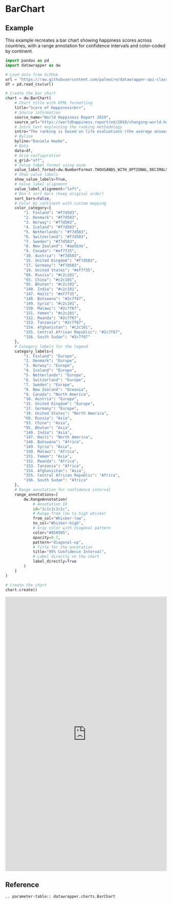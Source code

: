 # BarChart

## Example

This example recreates a bar chart showing happiness scores across countries, with a range annotation for confidence intervals and color-coded by continent.

```python
import pandas as pd
import datawrapper as dw

# Load data from GitHub
url = "https://raw.githubusercontent.com/palewire/datawrapper-api-classes/main/tests/samples/bar/happiness-scores.csv"
df = pd.read_csv(url)

# Create the bar chart
chart = dw.BarChart(
    # Chart title with HTML formatting
    title="Score of Happiness<br>",
    # Source information
    source_name="World Happiness Report 2019",
    source_url="https://worldhappiness.report/ed/2019/changing-world-happiness/",
    # Intro text explaining the ranking methodology
    intro="The ranking is based on life evaluations (the average answer to the question how people evaluate the quality of their current lives on a scale of 0 to 10) for each country, averaged over the years 2016-2018.",
    # Byline
    byline="Daniela Haake",
    # Data
    data=df,
    # Grid configuration
    x_grid="off",
    # Value label format using enum
    value_label_format=dw.NumberFormat.THOUSANDS_WITH_OPTIONAL_DECIMALS,
    # Show value labels
    show_value_labels=True,
    # Value label alignment
    value_label_alignment="left",
    # Don't sort bars (keep original order)
    sort_bars=False,
    # Color by continent with custom mapping
    color_category={
        "1. Finland": "#f7d503",
        "2. Denmark": "#f7d503",
        "3. Norway": "#f7d503",
        "4. Iceland": "#f7d503",
        "5. Netherlands": "#f7d503",
        "6. Switzerland": "#f7d503",
        "7. Sweden": "#f7d503",
        "8. New Zealand": "#ae5b3e",
        "9. Canada": "#ef7f35",
        "10. Austria": "#f7d503",
        "15. United Kingdom": "#f7d503",
        "17. Germany": "#f7d503",
        "19. United States": "#ef7f35",
        "68. Russia": "#c2c101",
        "93. China": "#c2c101",
        "95. Bhutan": "#c2c101",
        "140. India": "#c2c101",
        "147. Haiti": "#ef7f35",
        "148. Botswana": "#2c7f67",
        "149. Syria": "#c2c101",
        "150. Malawi": "#2c7f67",
        "151. Yemen": "#c2c101",
        "152. Rwanda": "#2c7f67",
        "153. Tanzania": "#2c7f67",
        "154. Afghanistan": "#c2c101",
        "155. Central African Republic": "#2c7f67",
        "156. South Sudan": "#2c7f67"
    },
    # Category labels for the legend
    category_labels={
        "1. Finland": "Europe",
        "2. Denmark": "Europe",
        "3. Norway": "Europe",
        "4. Iceland": "Europe",
        "5. Netherlands": "Europe",
        "6. Switzerland": "Europe",
        "7. Sweden": "Europe",
        "8. New Zealand": "Oceania",
        "9. Canada": "North America",
        "10. Austria": "Europe",
        "15. United Kingdom": "Europe",
        "17. Germany": "Europe",
        "19. United States": "North America",
        "68. Russia": "Asia",
        "93. China": "Asia",
        "95. Bhutan": "Asia",
        "140. India": "Asia",
        "147. Haiti": "North America",
        "148. Botswana": "Africa",
        "149. Syria": "Asia",
        "150. Malawi": "Africa",
        "151. Yemen": "Asia",
        "152. Rwanda": "Africa",
        "153. Tanzania": "Africa",
        "154. Afghanistan": "Asia",
        "155. Central African Republic": "Africa",
        "156. South Sudan": "Africa"
    },
    # Range annotation for confidence interval
    range_annotations=[
        dw.RangeAnnotation(
            # Annotation ID
            id="1c1c1c1c1c",
            # Range from low to high whisker
            from_col="Whisker-low",
            to_col="Whisker-high",
            # Gray color with diagonal pattern
            color="#858585",
            opacity=0.7,
            pattern="diagonal-up",
            # Title for the annotation
            title="95% Confidence Interval",
            # Label directly on the chart
            label_directly=True
        )
    ]
)

# Create the chart
chart.create()
```

<iframe title="Score of Happiness" aria-label="Bar Chart" id="datawrapper-chart-o7hof" src="https://datawrapper.dwcdn.net/o7hof/2/" scrolling="no" frameborder="0" style="width: 0; min-width: 100% !important; border: none;" height="855" data-external="1"></iframe><script type="text/javascript">!function(){"use strict";window.addEventListener("message",function(a){if(void 0!==a.data["datawrapper-height"]){var e=document.querySelectorAll("iframe");for(var t in a.data["datawrapper-height"])for(var r,i=0;r=e[i];i++)if(r.contentWindow===a.source){var d=a.data["datawrapper-height"][t]+"px";r.style.height=d}}})}();
</script>

## Reference

```{eval-rst}
.. parameter-table:: datawrapper.charts.BarChart
```
